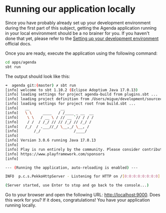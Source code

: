 # Running our application locally

Since you have probably already set up your development environment during the first part of this subject, getting the Agenda application running in your local environment should be a no brainer for you. If you haven't done that yet, please refer to the [Setting up your development environment](https://www.playframework.com/documentation/3.0.x/Requirements) official docs.

Once you are ready, execute the application using the following command:

```bash
cd apps/agenda
sbt run
```

The output should look like this:

```bash
➜  agenda git:(master) ✗ sbt run  
[info] welcome to sbt 1.10.2 (Eclipse Adoptium Java 17.0.13)
[info] loading settings for project agenda-build from plugins.sbt ...
[info] loading project definition from /Users/migue/development/sourcecode/migue/cloud-native/applications/agenda/project
[info] loading settings for project root from build.sbt ...
[info]   __              __
[info]   \ \     ____   / /____ _ __  __
[info]    \ \   / __ \ / // __ `// / / /
[info]    / /  / /_/ // // /_/ // /_/ /
[info]   /_/  / .___//_/ \__,_/ \__, /
[info]       /_/               /____/
[info] 
[info] Version 3.0.6 running Java 17.0.13
[info] 
[info] Play is run entirely by the community. Please consider contributing and/or donating:
[info] https://www.playframework.com/sponsors
[info] 

--- (Running the application, auto-reloading is enabled) ---

INFO  p.c.s.PekkoHttpServer - Listening for HTTP on /[0:0:0:0:0:0:0:0]:9000

(Server started, use Enter to stop and go back to the console...)
```

Go to your browser and open the following URL: [http://localhost:9000](http://localhost:9000). Does this work for you? If it does, congratulations! You have your application running locally.